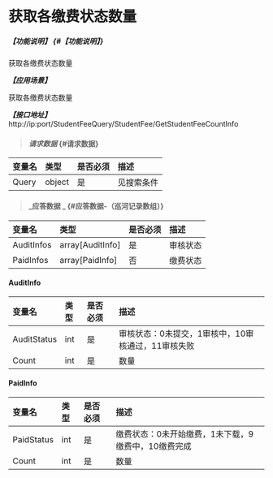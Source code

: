 # 获取各缴费状态数量

##### _【功能说明】_ {#【功能说明】}

获取各缴费状态数量

_**【应用场景】**_

获取各缴费状态数量

_**【接口地址】**_
http://ip:port/StudentFeeQuery/StudentFee/GetStudentFeeCountInfo

> #### _请求数据_ {#请求数据}

| 变量名 | 类型 | 是否必须 | 描述 |
| :--- | :--- | :--- | :--- |
| Query | object | 是 | 见搜索条件 |

> #### _应答数据 _ {#应答数据-（巡河记录数组）}

| 变量名 | 类型 | 是否必须 | 描述 |
| :--- | :--- | :--- | :--- |
| AuditInfos| array[AuditInfo] | 是 | 审核状态 |
| PaidInfos| array[PaidInfo]| 否 | 缴费状态 |

#### AuditInfo

| 变量名 | 类型 | 是否必须 | 描述 |
| :--- | :--- | :--- | :--- |
| AuditStatus | int | 是 | 审核状态：0未提交，1审核中，10审核通过，11审核失败 |
| Count| int | 是 | 数量 |

#### PaidInfo

| 变量名 | 类型 | 是否必须 | 描述 |
| :--- | :--- | :--- | :--- |
| PaidStatus | int | 是 | 缴费状态：0未开始缴费，1未下载，9缴费中，10缴费完成 |
| Count| int | 是 | 数量 |